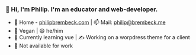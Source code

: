 ### 👋  Hi, I'm Philip. I'm an educator and web-developer.

- 🔗 Home - [philipbrembeck.com](https://philipbrembeck.com) | 📫 Mail: philip@brembeck.me
- 🌱 Vegan | 😄 he/him 
- 🧠 Currently learning vue | ✍️ Working on a worpdress theme for a client
- 🚫 Not available for work
